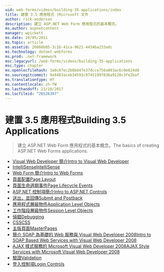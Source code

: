 ```yaml
---
uid: web-forms/videos/building-35-applications/index
title: 建置 3.5 應用程式 |Microsoft 文件
author: rick-anderson
description: 建立 ASP.NET Web Form 應用程式的基本概念。
ms.author: aspnetcontent
manager: wpickett
ms.date: 10/05/2011
ms.topic: article
ms.assetid: 20060b05-3c1b-41ca-9621-4434ba233adc
ms.technology: dotnet-webforms
ms.prod: .net-framework
msc.legacyurl: /web-forms/videos/building-35-applications
msc.type: chapter
ms.openlocfilehash: 3a0c07ec2b8bd47e37dcce750a003ac6c0e824d8
ms.sourcegitcommit: 9a9483aceb34591c97451997036a9120c3fe2baf
ms.translationtype: HT
ms.contentlocale: zh-TW
ms.lasthandoff: 11/10/2017
ms.locfileid: "26526397"
---
```

<a name="building-35-applications"></a><span data-ttu-id="8711e-103">建置 3.5 應用程式</span><span class="sxs-lookup"><span data-stu-id="8711e-103">Building 3.5 Applications</span></span>
====================
> <span data-ttu-id="8711e-104">建立 ASP.NET Web Form 應用程式的基本概念。</span><span class="sxs-lookup"><span data-stu-id="8711e-104">The basics of creating ASP.NET Web Forms applications.</span></span>


- [<span data-ttu-id="8711e-105">Visual Web Developer 簡介</span><span class="sxs-lookup"><span data-stu-id="8711e-105">Intro to Visual Web Developer</span></span>](intro-to-visual-web-developer.md)
- [<span data-ttu-id="8711e-106">IntelliSense</span><span class="sxs-lookup"><span data-stu-id="8711e-106">IntelliSense</span></span>](intellisense.md)
- [<span data-ttu-id="8711e-107">Web Form 簡介</span><span class="sxs-lookup"><span data-stu-id="8711e-107">Intro to Web Forms</span></span>](intro-to-web-forms.md)
- [<span data-ttu-id="8711e-108">頁面配置</span><span class="sxs-lookup"><span data-stu-id="8711e-108">Page Layout</span></span>](page-layout.md)
- [<span data-ttu-id="8711e-109">頁面生命週期事件</span><span class="sxs-lookup"><span data-stu-id="8711e-109">Page Lifecycle Events</span></span>](page-lifecycle-events.md)
- [<span data-ttu-id="8711e-110">ASP.NET 控制項簡介</span><span class="sxs-lookup"><span data-stu-id="8711e-110">Intro to ASP.NET Controls</span></span>](intro-to-aspnet-controls.md)
- [<span data-ttu-id="8711e-111">送出，並回傳</span><span class="sxs-lookup"><span data-stu-id="8711e-111">Submit and Postback</span></span>](submit-and-postback.md)
- [<span data-ttu-id="8711e-112">應用程式層級物件</span><span class="sxs-lookup"><span data-stu-id="8711e-112">Application Level Objects</span></span>](application-level-objects.md)
- [<span data-ttu-id="8711e-113">工作階段層級物件</span><span class="sxs-lookup"><span data-stu-id="8711e-113">Session Level Objects</span></span>](session-level-objects.md)
- [<span data-ttu-id="8711e-114">偵錯</span><span class="sxs-lookup"><span data-stu-id="8711e-114">Debugging</span></span>](debugging.md)
- [<span data-ttu-id="8711e-115">CSS</span><span class="sxs-lookup"><span data-stu-id="8711e-115">CSS</span></span>](css.md)
- [<span data-ttu-id="8711e-116">主版頁面</span><span class="sxs-lookup"><span data-stu-id="8711e-116">MasterPages</span></span>](masterpages.md)
- [<span data-ttu-id="8711e-117">簡介 SOAP 為基礎的 Web 服務與 Visual Web Developer 2008</span><span class="sxs-lookup"><span data-stu-id="8711e-117">Intro to SOAP Based Web Services with Visual Web Developer 2008</span></span>](an-introduction-to-soap-based-web-services-with-visual-web-developer-2008.md)
- [<span data-ttu-id="8711e-118">AJAX 樣式服務的 Microsoft Visual Web Developer 2008</span><span class="sxs-lookup"><span data-stu-id="8711e-118">AJAX Style Services with Microsoft Visual Web Developer 2008</span></span>](ajax-style-services-with-microsoft-visual-web-developer-2008.md)
- [<span data-ttu-id="8711e-119">驗證</span><span class="sxs-lookup"><span data-stu-id="8711e-119">Validation</span></span>](validation.md)
- [<span data-ttu-id="8711e-120">登入控制項</span><span class="sxs-lookup"><span data-stu-id="8711e-120">Login Controls</span></span>](login-controls.md)
